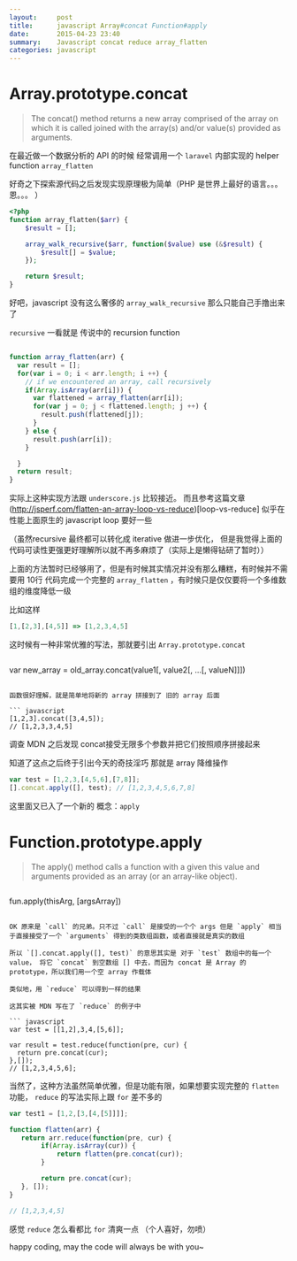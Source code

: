 ```yaml
---
layout:     post
title:      javascript Array#concat Function#apply
date:       2015-04-23 23:40
summary:    Javascript concat reduce array_flatten
categories: javascript
---
```


# Array.prototype.concat

> The concat() method returns a new array comprised of the array on which it is called joined with the array(s) and/or value(s) provided as arguments.

在最近做一个数据分析的 API 的时候 经常调用一个 `laravel` 内部实现的 helper function `array_flatten`

好奇之下探索源代码之后发现实现原理极为简单（PHP 是世界上最好的语言。。。 恩。。。 ）

``` php
<?php
function array_flatten($arr) {
    $result = [];

    array_walk_recursive($arr, function($value) use (&$result) {
        $result[] = $value;
    });

    return $result;
}
```

好吧，javascript 没有这么奢侈的 `array_walk_recursive` 那么只能自己手撸出来了

`recursive` 一看就是 传说中的 recursion function

``` javascript

function array_flatten(arr) {
  var result = [];
  for(var i = 0; i < arr.length; i ++) {
    // if we encountered an array, call recursively
    if(Array.isArray(arr[i])) {
      var flattened = array_flatten(arr[i]);
      for(var j = 0; j < flattened.length; j ++) {
        result.push(flattened[j]);
      }
    } else {
      result.push(arr[i]);
    }

  }
  return result;
}
```

实际上这种实现方法跟 `underscore.js` 比较接近。 而且参考这篇文章 (http://jsperf.com/flatten-an-array-loop-vs-reduce)[loop-vs-reduce] 似乎在性能上面原生的 javascript loop 要好一些

（虽然recursive 最终都可以转化成 iterative 做进一步优化， 但是我觉得上面的代码可读性更强更好理解所以就不再多麻烦了（实际上是懒得钻研了暂时））

上面的方法暂时已经够用了，但是有时候其实情况并没有那么糟糕，有时候并不需要用 10行 代码完成一个完整的 `array_flatten` ，有时候只是仅仅要将一个多维数组的维度降低一级

比如这样


``` javascript
[1,[2,3],[4,5]] => [1,2,3,4,5]
```

这时候有一种非常优雅的写法，那就要引出 `Array.prototype.concat`

> ```javascript
  var new_array = old_array.concat(value1[, value2[, ...[, valueN]]])
  ```

函数很好理解，就是简单地将新的 array 拼接到了 旧的 array 后面

``` javascript
[1,2,3].concat([3,4,5]);
// [1,2,3,3,4,5]
```

调查 MDN 之后发现 concat接受无限多个参数并把它们按照顺序拼接起来

知道了这点之后终于引出今天的奇技淫巧 那就是 array 降维操作

``` javascript
var test = [1,2,3,[4,5,6],[7,8]];
[].concat.apply([], test); // [1,2,3,4,5,6,7,8]
```

这里面又已入了一个新的 概念：`apply`

# Function.prototype.apply

> The apply() method calls a function with a given this value and arguments provided as an array (or an array-like object).

> ``` javascript
  fun.apply(thisArg, [argsArray])
  ```

OK 原来是 `call` 的兄弟。只不过 `call` 是接受的一个个 args 但是 `apply` 相当于直接接受了一个 `arguments` 得到的类数组函数，或者直接就是真实的数组

所以 `[].concat.apply([], test)` 的意思其实是 对于 `test` 数组中的每一个 value， 将它 `concat` 到空数组 [] 中去，而因为 concat 是 Array 的 prototype，所以我们用一个空 array 作载体

类似地，用 `reduce` 可以得到一样的结果

这其实被 MDN 写在了 `reduce` 的例子中

``` javascript
var test = [[1,2],3,4,[5,6]];

var result = test.reduce(function(pre, cur) {
    return pre.concat(cur);
},[]);
// [1,2,3,4,5,6];
```

当然了，这种方法虽然简单优雅，但是功能有限，如果想要实现完整的 `flatten` 功能， `reduce` 的写法实际上跟 `for` 差不多的

``` javascript
var test1 = [1,2,[3,[4,[5]]]];

function flatten(arr) {
   return arr.reduce(function(pre, cur) {
        if(Array.isArray(cur)) {
            return flatten(pre.concat(cur));
        }

        return pre.concat(cur);
   }, []);
}

// [1,2,3,4,5]
```

感觉 `reduce` 怎么看都比 `for` 清爽一点 （个人喜好，勿喷）

happy coding, may the code will always be with you~
